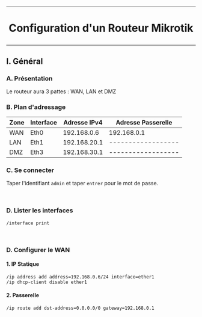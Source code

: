 ------------------------------------------------------------------------------------
# <p align='center'> Configuration d'un Routeur Mikrotik </p>
------------------------------------------------------------------------------------
## I. Général
### A. Présentation
Le routeur aura 3 pattes : WAN, LAN et DMZ
### B. Plan d'adressage

| Zone | Interface | Adresse IPv4  | Adresse Passerelle |
|------|-----------|---------------|--------------------| 
| WAN  | Eth0      | 192.168.0.6   | 192.168.0.1        |
| LAN  | Eth1      | 192.168.20.1  | ------------------ |
| DMZ  | Eth3      | 192.168.30.1  | ------------------ |

### C. Se connecter
Taper l'identifiant `admin` et taper `entrer` pour le mot de passe.

<br />

### D. Lister les interfaces
```
/interface print
```

<br />

### D. Configurer le WAN
#### 1. IP Statique
```
/ip address add address=192.168.0.6/24 interface=ether1
/ip dhcp-client disable ether1
```
#### 2. Passerelle
```
/ip route add dst-address=0.0.0.0/0 gateway=192.168.0.1
```

<br />
